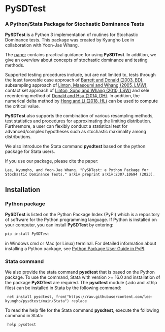# PySDTest

### A Python/Stata Package for Stochastic Dominance Tests

**PySDTest** is a Python 3 implementation of routines for Stochastic Dominance tests. This package was created by Kyungho Lee in collaboration with Yoon-Jae Whang. 

The [paper](https://arxiv.org/abs/2307.10694) contains practical guidance for using **PySDTest**. In addition, we give an overview about concepts of stochastic dominance and testing methods. 

Supported testing procedures include, but are not limited to, tests through the least favorable case approach of [Barrett and Donald (2003, BD)](https://doi.org/10.1111/1468-0262.00390), subsampling approach of [Linton, Maasoumi and Whang (2005, LMW)](https://ideas.repec.org/a/oup/restud/v72y2005i3p735-765.html), contact set approach of [Linton, Song and Whang (2010, LSW)](https://econpapers.repec.org/article/eeeeconom/v_3a154_3ay_3a2010_3ai_3a2_3ap_3a186-202.htm) and sele recentering method of [Donald and Hsu (2014, DH)](https://www.tandfonline.com/doi/full/10.1080/07474938.2013.833813). In addition, the numerical delta method by [Hong and Li (2018, HL)](https://doi.org/10.1016/j.jeconom.2018.06.007
) can be used to compute the critical value. 

**PySDTest** also supports the combination of various resampling methods, test statistics and procedures for approximating the limiting distribution. Furthremore, a user can flexibly conduct a statistical test for advanced/complex hypotheses such as stochastic maximality among distributions.

We also introduce the Stata command **pysdtest** based on the python package for Stata users.

If you use our package, please cite the paper:

```
Lee, Kyungho, and Yoon-Jae Whang. "PySDTest: a Python Package for Stochastic Dominance Tests." arXiv preprint arXiv:2307.10694 (2023).
```

## Installation

### Python package

**PySDTest** is listed on the Python Package Index (PyPI) which is a repository of software for the Python programming language. If Python is installed on your computer, you can install **PySDTest** by entering:

```python
pip install PySDTest
```

in Windows cmd or Mac (or Linux) terminal. For detailed information about installing a Python package, see [Python Package User Guide in PyPI](https://packaging.python.org/tutorials/installing-packages/).

### Stata command

We also provide the stata command **pysdtest** that is based on the Python package. To use the command, Stata with version >= 16.0 and installation of the package **PySDTest** are required. The **pysdtest** module (.ado and .sthlp files) can be installed in Stata by the following command:

```{stata}
 net install pysdtest, from("https://raw.githubusercontent.com/lee-kyungho/pysdtest/main/Stata") replace
```

To read the help file for the Stata command **pysdtest**, execute the following command in Stata:

```{stata}
 help pysdtest
```

